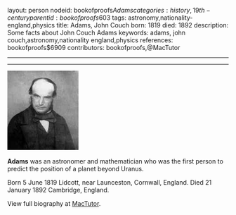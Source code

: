 layout: person
nodeid: bookofproofs$Adams
categories: history,19th-century
parentid: bookofproofs$603
tags: astronomy,nationality-england,physics
title: Adams, John Couch
born: 1819
died: 1892
description: Some facts about John Couch Adams
keywords: adams, john couch,astronomy,nationality england,physics
references: bookofproofs$6909
contributors: bookofproofs,@MacTutor

---


---

![Adams.jpg](https://github.com/bookofproofs/bookofproofs.github.io/blob/main/_sources/_assets/images/portraits/Adams.jpg?raw=true)

**Adams** was an astronomer and mathematician who was the first person to predict the position of a planet beyond Uranus.

Born 5 June 1819 Lidcott, near Launceston, Cornwall, England. Died 21 January 1892 Cambridge, England.


View full biography at [MacTutor](https://mathshistory.st-andrews.ac.uk/Biographies/Adams/).